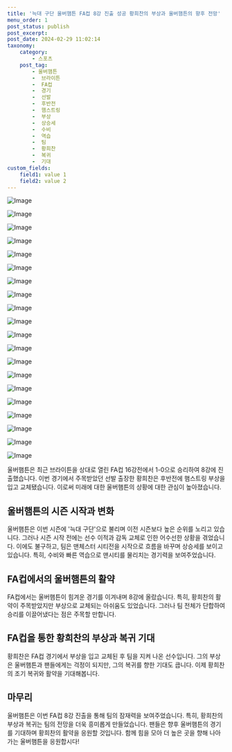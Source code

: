 ```yaml
---
title: '늑대 구단 울버햄튼 FA컵 8강 진출 성공 황희찬의 부상과 울버햄튼의 향후 전망'
menu_order: 1
post_status: publish
post_excerpt: 
post_date: 2024-02-29 11:02:14
taxonomy:
    category:
        - 스포츠
    post_tag:
        - 울버햄튼
        -  브라이튼
        -  FA컵
        -  경기
        -  선발
        -  후반전
        -  햄스트링
        -  부상
        -  상승세
        -  수비
        -  역습
        -  팀
        -  황희찬
        -  복귀
        -  기대
custom_fields:
    field1: value 1
    field2: value 2
---
```


![Image](https://imgnews.pstatic.net/image/411/2024/02/29/0000042272_001_20240229064501437.jpg?type=w647)

![Image](https://imgnews.pstatic.net/image/411/2024/02/29/0000042272_020_20240229064502164.jpg?type=w647)

![Image](https://imgnews.pstatic.net/image/411/2024/02/29/0000042272_019_20240229064502124.jpg?type=w647)

![Image](https://imgnews.pstatic.net/image/411/2024/02/29/0000042272_018_20240229064502084.jpg?type=w647)

![Image](https://imgnews.pstatic.net/image/411/2024/02/29/0000042272_017_20240229064502045.jpg?type=w647)

![Image](https://imgnews.pstatic.net/image/411/2024/02/29/0000042272_016_20240229064502008.jpg?type=w647)

![Image](https://imgnews.pstatic.net/image/411/2024/02/29/0000042272_015_20240229064501970.jpg?type=w647)

![Image](https://imgnews.pstatic.net/image/411/2024/02/29/0000042272_014_20240229064501936.jpg?type=w647)

![Image](https://imgnews.pstatic.net/image/411/2024/02/29/0000042272_013_20240229064501901.jpg?type=w647)

![Image](https://imgnews.pstatic.net/image/411/2024/02/29/0000042272_012_20240229064501863.jpg?type=w647)

![Image](https://imgnews.pstatic.net/image/411/2024/02/29/0000042272_002_20240229064501474.jpg?type=w647)

![Image](https://imgnews.pstatic.net/image/411/2024/02/29/0000042272_011_20240229064501825.jpg?type=w647)

![Image](https://imgnews.pstatic.net/image/411/2024/02/29/0000042272_010_20240229064501785.jpg?type=w647)

![Image](https://imgnews.pstatic.net/image/411/2024/02/29/0000042272_009_20240229064501750.jpg?type=w647)

![Image](https://imgnews.pstatic.net/image/411/2024/02/29/0000042272_008_20240229064501710.jpg?type=w647)

![Image](https://imgnews.pstatic.net/image/411/2024/02/29/0000042272_007_20240229064501669.jpg?type=w647)

![Image](https://imgnews.pstatic.net/image/411/2024/02/29/0000042272_006_20240229064501630.jpg?type=w647)

![Image](https://imgnews.pstatic.net/image/411/2024/02/29/0000042272_005_20240229064501593.jpg?type=w647)

![Image](https://imgnews.pstatic.net/image/411/2024/02/29/0000042272_004_20240229064501553.jpg?type=w647)

![Image](https://imgnews.pstatic.net/image/411/2024/02/29/0000042272_003_20240229064501513.jpg?type=w647)

울버햄튼은 최근 브라이튼을 상대로 열린 FA컵 16강전에서 1-0으로 승리하여 8강에 진출했습니다. 이번 경기에서 주목받았던 선발 출장한 황희찬은 후반전에 햄스트링 부상을 입고 교체됐습니다. 이로써 미래에 대한 울버햄튼의 상황에 대한 관심이 높아졌습니다. 
## 울버햄튼의 시즌 시작과 변화
울버햄튼은 이번 시즌에 '늑대 구단'으로 불리며 이전 시즌보다 높은 순위를 노리고 있습니다. 그러나 시즌 시작 전에는 선수 이적과 감독 교체로 인한 어수선한 상황을 겪었습니다. 이에도 불구하고, 팀은 맨체스터 시티전을 시작으로 흐름을 바꾸며 상승세를 보이고 있습니다. 특히, 수비와 빠른 역습으로 맨시티를 물리치는 경기력을 보여주었습니다.
## FA컵에서의 울버햄튼의 활약
FA컵에서는 울버햄튼이 힘겨운 경기를 이겨내며 8강에 올랐습니다. 특히, 황희찬의 활약이 주목받았지만 부상으로 교체되는 아쉬움도 있었습니다. 그러나 팀 전체가 단합하여 승리를 이끌어냈다는 점은 주목할 만합니다.
## FA컵을 통한 황희찬의 부상과 복귀 기대
황희찬은 FA컵 경기에서 부상을 입고 교체된 후 팀을 지켜 나온 선수입니다. 그의 부상은 울버햄튼과 팬들에게는 걱정이 되지만, 그의 복귀를 향한 기대도 큽니다. 이제 황희찬의 조기 복귀와 활약을 기대해봅니다.
## 마무리
울버햄튼은 이번 FA컵 8강 진출을 통해 팀의 잠재력을 보여주었습니다. 특히, 황희찬의 부상과 복귀는 팀의 전망을 더욱 흥미롭게 만들었습니다. 팬들은 향후 울버햄튼의 경기를 기대하며 황희찬의 활약을 응원할 것입니다. 함께 힘을 모아 더 높은 곳을 향해 나아가는 울버햄튼을 응원합시다!
